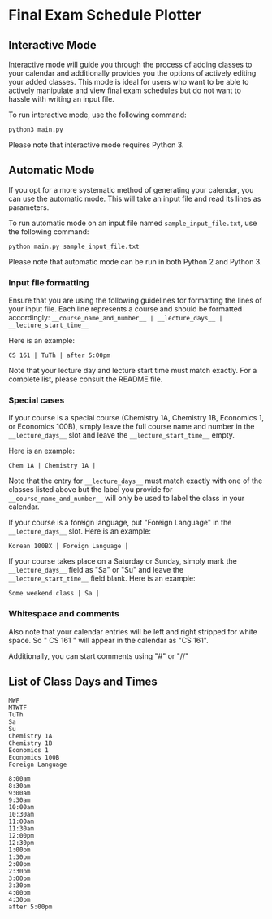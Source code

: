 # Final Exam Schedule Plotter

## Interactive Mode

Interactive mode will guide you through the process of adding classes to your calendar and additionally provides you the options of actively editing your added classes.
This mode is ideal for users who want to be able to actively manipulate and view final exam schedules but do not want to hassle with writing an input file.

To run interactive mode, use the following command:
```
python3 main.py
```
Please note that interactive mode requires Python 3.

## Automatic Mode

If you opt for a more systematic method of generating your calendar, you can use the automatic mode. This will take an input file and read its lines as parameters.

To run automatic mode on an input file named `sample_input_file.txt`, use the following command:
```
python main.py sample_input_file.txt
```
Please note that automatic mode can be run in both Python 2 and Python 3.

### Input file formatting
Ensure that you are using the following guidelines for formatting the lines of your input file. Each line represents a course and should be formatted accordingly: `__course_name_and_number__ | __lecture_days__ | __lecture_start_time__`

Here is an example:
```
CS 161 | TuTh | after 5:00pm
```
Note that your lecture day and lecture start time must match exactly. For a complete list, please consult the README file.

### Special cases
If your course is a special course (Chemistry 1A, Chemistry 1B, Economics 1, or Economics 100B), simply leave the full course name and number in the `__lecture_days__` slot and leave the `__lecture_start_time__` empty.

Here is an example:
```
Chem 1A | Chemistry 1A |
```
Note that the entry for `__lecture_days__` must match exactly with one of the classes listed above but the label you provide for `__course_name_and_number__` will only be used to label the class in your calendar.

If your course is a foreign language, put "Foreign Language" in the `__lecture_days__` slot.
Here is an example:
```
Korean 100BX | Foreign Language |
```

If your course takes place on a Saturday or Sunday, simply mark the `__lecture_days__` field as "Sa" or "Su" and leave the `__lecture_start_time__` field blank.
Here is an example:
```
Some weekend class | Sa |
```

### Whitespace and comments
Also note that your calendar entries will be left and right stripped for white space. So "       CS 161        " will appear in the calendar as "CS 161".

Additionally, you can start comments using "\#" or "//"

## List of Class Days and Times
```
MWF
MTWTF
TuTh
Sa
Su
Chemistry 1A
Chemistry 1B
Economics 1
Economics 100B
Foreign Language
```

```
8:00am
8:30am
9:00am
9:30am
10:00am
10:30am
11:00am
11:30am
12:00pm
12:30pm
1:00pm
1:30pm
2:00pm
2:30pm
3:00pm
3:30pm
4:00pm
4:30pm
after 5:00pm
```
